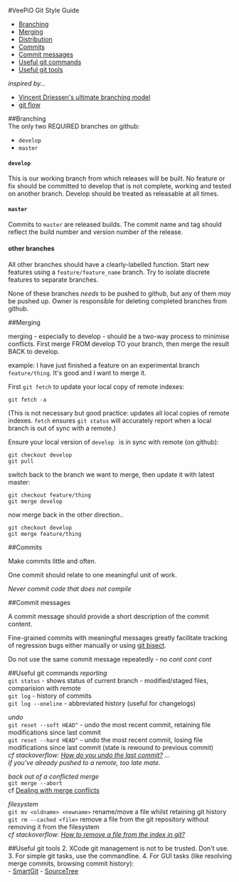 
#VeePiO Git Style Guide

* [Branching](#branching)  
* [Merging](#merging)
* [Distribution](#distribution)
* [Commits](#commits)
* [Commit messages](#commit-messages)
* [Useful git commands](#useful-git-commands)
* [Useful git tools](#useful-git-tools)


_inspired by..._  
* [Vincent Driessen's ultimate branching model](http://nvie.com/posts/a-successful-git-branching-model/)  
* [git flow](https://github.com/nvie/gitflow/tree/master)


##Branching    
The only two REQUIRED branches on github:    
- `develop`  
- `master`  
 
#### `develop`   
This is our working branch from which releases will be built. No feature or fix should be committed to develop that is not complete, working and tested on another branch. Develop should be treated as releasable at all times.

#### `master`  
Commits to `master` are released builds. The commit name and tag should reflect the build number and version number of the release.

#### other branches
All other branches should have a clearly-labelled function. Start new features using a `feature/feature_name` branch. Try to isolate discrete features to separate branches.

	
None of these branches _needs_ to be pushed to github, but any of them _may_ be pushed up. Owner is responsible for deleting completed branches from github.

##Merging

merging - especially to develop - should be a two-way process to minimise conflicts. First merge FROM develop TO your branch, then merge the result BACK to develop.

example: I have just finished a feature on an experimental branch `feature/thing`. It's good and I want to merge it.  

  
First `git fetch` to update your local copy of remote indexes:

	git fetch -a  
	
(This is not necessary but good practice: updates all local copies of remote indexes. `fetch` ensures `git status` will accurately report when a local branch is out of sync with a remote.)
	
Ensure your local version of `develop ` is in sync with remote (on github):

	git checkout develop  
	git pull

switch back to the branch we want to merge, then update it with latest master:

    git checkout feature/thing
    git merge develop
    
now merge back in the other direction..

    git checkout develop
    git merge feature/thing
 
    


##Commits

Make commits little and often. 

One commit should relate to one meaningful unit of work. 

_Never commit code that does not compile_ 

##Commit messages

A commit message should provide a short description of the commit content. 
     
Fine-grained commits with meaningful messages greatly facilitate tracking of regression bugs either manually or using [git bisect](https://git-scm.com/docs/git-bisect). 

Do not use the same commit message repeatedly -  no _cont_  _cont_ _cont_

##Useful git commands
_reporting_  
`git status` - shows status of current branch - modified/staged files, comparision with remote  
`git log` - history of commits  
`git log --oneline` - abbreviated history (useful for changelogs) 

_undo_   
`git reset --soft HEAD^` - undo the most recent commit, retaining file modifications since last commit  
`git reset --hard HEAD^` - undo the most recent commit, losing file modifications since last commit (state is rewound to previous commit)  
_cf stackoverflow: [How do you undo the last commit?](http://stackoverflow.com/q/927358/1375695) ...  
 if you've already pushed to a remote, too late mate._
 
 _back out of a conflicted merge_  
`git merge --abort`  
cf [Dealing with merge conflicts](https://www.git-tower.com/learn/git/ebook/command-line/advanced-topics/merge-conflicts)

_filesystem_   
`git mv <oldname> <newname>` rename/move a file whilst retaining git history  
`git rm --cached <file>` remove a file from the git repository without removing it from the filesystem  
_cf stackoverflow: [How to remove a file from the index in git?](http://stackoverflow.com/a/2223340/1375695)_


##Useful git tools
2. XCode git management is not to be trusted. Don't use.
3. For simple git tasks, use the commandline.
4. For GUI tasks (like resolving merge commits, browsing commit history):  
    - [SmartGit](http://www.syntevo.com/smartgit/)
    - [SourceTree](https://www.sourcetreeapp.com)
    


